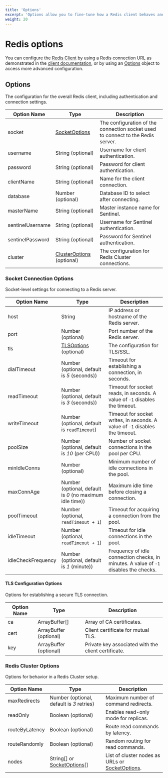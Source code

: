 ```yaml
---
title: 'Options'
excerpt: 'Options allow you to fine-tune how a Redis client behaves and interacts with a Redis server or cluster.'
weight: 20
---
```


# Redis options

You can configure the [Redis Client](https://grafana.com/docs/k6/<K6_VERSION>/javascript-api/k6-experimental/redis/client) by using a Redis connection URL as demonstrated in the [client documentation](https://grafana.com/docs/k6/<K6_VERSION>/javascript-api/k6-experimental/redis/client#usage), or by using an [Options](#options) object to access more advanced configuration.

## Options

The configuration for the overall Redis client, including authentication and connection settings.

| Option Name      | Type                                                | Description                                                                     |
| ---------------- | --------------------------------------------------- | ------------------------------------------------------------------------------- |
| socket           | [SocketOptions](#socket-connection-options)         | The configuration of the connection socket used to connect to the Redis server. |
| username         | String (optional)                                   | Username for client authentication.                                             |
| password         | String (optional)                                   | Password for client authentication.                                             |
| clientName       | String (optional)                                   | Name for the client connection.                                                 |
| database         | Number (optional)                                   | Database ID to select after connecting.                                         |
| masterName       | String (optional)                                   | Master instance name for Sentinel.                                              |
| sentinelUsername | String (optional)                                   | Username for Sentinel authentication.                                           |
| sentinelPassword | String (optional)                                   | Password for Sentinel authentication.                                           |
| cluster          | [ClusterOptions](#redis-cluster-options) (optional) | The configuration for Redis Cluster connections.                                |

### Socket Connection Options

Socket-level settings for connecting to a Redis server.

| Option Name        | Type                                                     | Description                                                                           |
| ------------------ | -------------------------------------------------------- | ------------------------------------------------------------------------------------- |
| host               | String                                                   | IP address or hostname of the Redis server.                                           |
| port               | Number (optional)                                        | Port number of the Redis server.                                                      |
| tls                | [TLSOptions](#tls-configuration-options) (optional)      | The configuration for TLS/SSL.                                                        |
| dialTimeout        | Number (optional, default is _5_ (seconds))              | Timeout for establishing a connection, in seconds.                                    |
| readTimeout        | Number (optional, default is _3_ (seconds))              | Timeout for socket reads, in seconds. A value of `-1` disables the timeout.           |
| writeTimeout       | Number (optional, default is `readTimeout`)              | Timeout for socket writes, in seconds. A value of `-1` disables the timeout.          |
| poolSize           | Number (optional, default is _10_ (per CPU))             | Number of socket connections in the pool per CPU.                                     |
| minIdleConns       | Number (optional)                                        | Minimum number of idle connections in the pool.                                       |
| maxConnAge         | Number (optional, default is _0_ (no maximum idle time)) | Maximum idle time before closing a connection.                                        |
| poolTimeout        | Number (optional, `readTimeout + 1`)                     | Timeout for acquiring a connection from the pool.                                     |
| idleTimeout        | Number (optional, `readTimeout + 1`)                     | Timeout for idle connections in the pool.                                             |
| idleCheckFrequency | Number (optional, default is _1_ (minute))               | Frequency of idle connection checks, in minutes. A value of `-1` disables the checks. |

#### TLS Configuration Options

Options for establishing a secure TLS connection.

| Option Name | Type                   | Description                                         |
| ----------- | ---------------------- | --------------------------------------------------- |
| ca          | ArrayBuffer[]          | Array of CA certificates.                           |
| cert        | ArrayBuffer (optional) | Client certificate for mutual TLS.                  |
| key         | ArrayBuffer (optional) | Private key associated with the client certificate. |

### Redis Cluster Options

Options for behavior in a Redis Cluster setup.

| Option Name    | Type                                                      | Description                                                                   |
| -------------- | --------------------------------------------------------- | ----------------------------------------------------------------------------- |
| maxRedirects   | Number (optional, default is _3_ retries)                 | Maximum number of command redirects.                                          |
| readOnly       | Boolean (optional)                                        | Enables read-only mode for replicas.                                          |
| routeByLatency | Boolean (optional)                                        | Route read commands by latency.                                               |
| routeRandomly  | Boolean (optional)                                        | Random routing for read commands.                                             |
| nodes          | String[] or [SocketOptions](#socket-connection-options)[] | List of cluster nodes as URLs or [SocketOptions](#socket-connection-options). |
